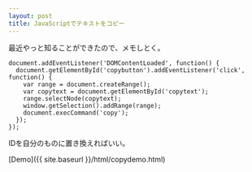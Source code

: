 ```yaml
---
layout: post
title: JavaScriptでテキストをコピー
---
```


最近やっと知ることができたので、メモしとく。

~~~
document.addEventListener('DOMContentLoaded', function() {
  document.getElementById('copybutton').addEventListener('click', function() {
    var range = document.createRange();
    var copytext = document.getElementById('copytext');
    range.selectNode(copytext);
    window.getSelection().addRange(range);
    document.execCommand('copy');
  });
});
~~~

IDを自分のものに置き換えればいい。

[Demo]({{ site.baseurl }}/html/copydemo.html)